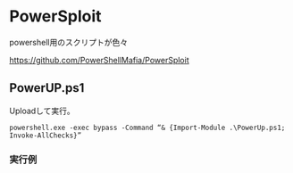 # PowerSploit
powershell用のスクリプトが色々

https://github.com/PowerShellMafia/PowerSploit

## PowerUP.ps1
Uploadして実行。

```
powershell.exe -exec bypass -Command “& {Import-Module .\PowerUp.ps1; Invoke-AllChecks}”
```

### 実行例
```

```

